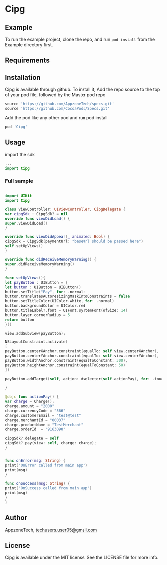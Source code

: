 # Cipg

## Example

To run the example project, clone the repo, and run `pod install` from the Example directory first.

## Requirements

## Installation

Cipg is available through github. To install
it,  Add the repo source to the top of your pod file, followed by the Master pod repo

```ruby
source 'https://github.com/AppzoneTech/specs.git'
source 'https://github.com/CocoaPods/Specs.git'
```

Add the pod like any other pod and run pod install

```ruby
pod 'Cipg'
```

## Usage

import the sdk 

```swift
...
import Cipg
```

###  Full sample
```swift

import UIKit
import Cipg

class ViewController: UIViewController, CipgDelegate {
var cipgSdk : CipgSdk? = nil
override func viewDidLoad() {
super.viewDidLoad()
}

override func viewDidAppear(_ animated: Bool) {
cipgSdk = CipgSdk(paymentUrl: "baseUrl should be passed here")
self.setUpViews()
}

override func didReceiveMemoryWarning() {
super.didReceiveMemoryWarning()
}

func setUpViews(){
let payButton : UIButton = {
let button : UIButton = UIButton()
button.setTitle("Pay", for: .normal)
button.translatesAutoresizingMaskIntoConstraints = false
button.setTitleColor(UIColor.white, for: .normal)
button.backgroundColor = UIColor.red
button.titleLabel?.font = UIFont.systemFont(ofSize: 14)
button.layer.cornerRadius = 5
return button
}()

view.addSubview(payButton);

NSLayoutConstraint.activate(
[
payButton.centerXAnchor.constraint(equalTo: self.view.centerXAnchor),
payButton.centerYAnchor.constraint(equalTo: self.view.centerYAnchor),
payButton.widthAnchor.constraint(equalToConstant: 300),
payButton.heightAnchor.constraint(equalToConstant: 50)
])

payButton.addTarget(self, action: #selector(self.actionPay), for: .touchUpInside)

}

@objc func actionPay() {
var charge = Charge();
charge.amount = "2000"
charge.currencyCode = "566"
charge.customerEmail = "test@test"
charge.merchantId = "00037"
charge.productName = "TestMerchant"
charge.orderId  = "9163090"

cipgSdk?.delegate = self
cipgSdk?.pay(view: self, charge: charge);
}


func onError(msg: String) {
print("OnError called from main app")
print(msg)
}

func onSuccess(msg: String) {
print("OnSuccess called from main app")
print(msg)
}
}
```



## Author

AppzoneTech, techusers.user05@gmail.com

## License

Cipg is available under the MIT license. See the LICENSE file for more info.
